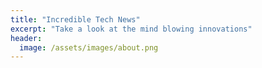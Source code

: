 ```yaml
---
title: "Incredible Tech News"
excerpt: "Take a look at the mind blowing innovations"
header:
  image: /assets/images/about.png
---
```

